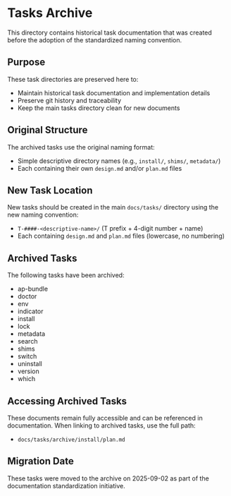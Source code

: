 # Tasks Archive

This directory contains historical task documentation that was created before the adoption of the standardized naming convention.

## Purpose

These task directories are preserved here to:
- Maintain historical task documentation and implementation details
- Preserve git history and traceability
- Keep the main tasks directory clean for new documents

## Original Structure

The archived tasks use the original naming format:
- Simple descriptive directory names (e.g., `install/`, `shims/`, `metadata/`)
- Each containing their own `design.md` and/or `plan.md` files

## New Task Location

New tasks should be created in the main `docs/tasks/` directory using the new naming convention:
- `T-####-<descriptive-name>/` (T prefix + 4-digit number + name)
- Each containing `design.md` and `plan.md` files (lowercase, no numbering)

## Archived Tasks

The following tasks have been archived:
- ap-bundle
- doctor
- env
- indicator
- install
- lock
- metadata
- search
- shims
- switch
- uninstall
- version
- which

## Accessing Archived Tasks

These documents remain fully accessible and can be referenced in documentation. When linking to archived tasks, use the full path:
- `docs/tasks/archive/install/plan.md`

## Migration Date

These tasks were moved to the archive on 2025-09-02 as part of the documentation standardization initiative.